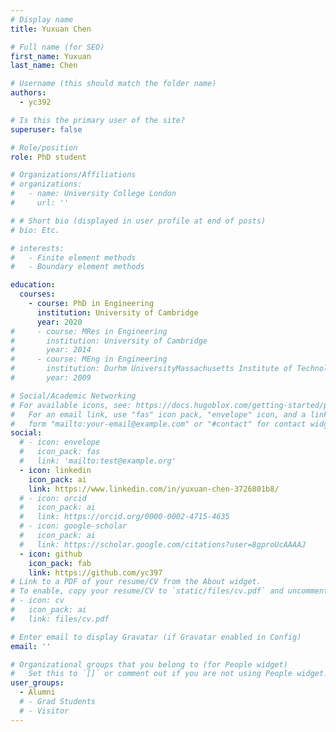 ```yaml
---
# Display name
title: Yuxuan Chen

# Full name (for SEO)
first_name: Yuxuan
last_name: Chen

# Username (this should match the folder name)
authors:
  - yc392

# Is this the primary user of the site?
superuser: false

# Role/position
role: PhD student

# Organizations/Affiliations
# organizations:
#   - name: University College London
#     url: ''

# # Short bio (displayed in user profile at end of posts)
# bio: Etc.

# interests:
#   - Finite element methods
#   - Boundary element methods

education:
  courses:
    - course: PhD in Engineering
      institution: University of Cambridge
      year: 2020
#     - course: MRes in Engineering
#       institution: University of Cambridge
#       year: 2014
#     - course: MEng in Engineering
#       institution: Durhm UniversityMassachusetts Institute of Technology
#       year: 2009

# Social/Academic Networking
# For available icons, see: https://docs.hugoblox.com/getting-started/page-builder/#icons
#   For an email link, use "fas" icon pack, "envelope" icon, and a link in the
#   form "mailto:your-email@example.com" or "#contact" for contact widget.
social:
  # - icon: envelope
  #   icon_pack: fas
  #   link: 'mailto:test@example.org'
  - icon: linkedin
    icon_pack: ai
    link: https://www.linkedin.com/in/yuxuan-chen-3726801b8/
  # - icon: orcid
  #   icon_pack: ai
  #   link: https://orcid.org/0000-0002-4715-4635
  # - icon: google-scholar
  #   icon_pack: ai
  #   link: https://scholar.google.com/citations?user=8gproUcAAAAJ
  - icon: github
    icon_pack: fab
    link: https://github.com/yc397
# Link to a PDF of your resume/CV from the About widget.
# To enable, copy your resume/CV to `static/files/cv.pdf` and uncomment the lines below.
# - icon: cv
#   icon_pack: ai
#   link: files/cv.pdf

# Enter email to display Gravatar (if Gravatar enabled in Config)
email: ''

# Organizational groups that you belong to (for People widget)
#   Set this to `[]` or comment out if you are not using People widget.
user_groups:
  - Alumni
  # - Grad Students
  # - Visitor
---
```


<!-- Jørgen was as Postdoctoral Research Associate (2019--2022) working on
the ASiMoV Project. He is now a Senior Research Engineering at Simula Research Laboratory. -->